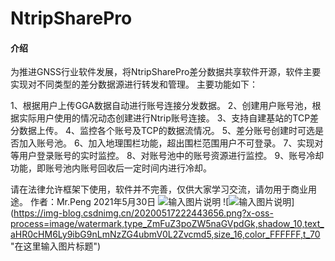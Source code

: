 # NtripSharePro

#### 介绍
为推进GNSS行业软件发展，将NtripSharePro差分数据共享软件开源，软件主要实现对不同类型的差分数据源进行转发和管理。
主要功能如下：

1、根据用户上传GGA数据自动进行账号连接分发数据。
2、创建用户账号池，根据实际用户使用的情况动态创建进行Ntrip账号连接。
3、支持自建基站的TCP差分数据上传。
4、监控各个账号及TCP的数据流情况。
5、差分账号创建时可选是否加入账号池。
6、加入地理围栏功能，超出围栏范围用户不可登录。
7、实现对等用户登录账号的实时监控。
8、对账号池中的账号资源进行监控。
9、账号冷却功能，即账号池内账号回收后一定时间内进行冷却。

请在法律允许框架下使用，软件并不完善，仅供大家学习交流，请勿用于商业用途。
作者：Mr.Peng 2021年5月30日
​​![输入图片说明](https://img-blog.csdnimg.cn/20200517222414388.png?x-oss-process=image/watermark,type_ZmFuZ3poZW5naGVpdGk,shadow_10,text_aHR0cHM6Ly9ibG9nLmNzZG4ubmV0L2Zvcmd5,size_16,color_FFFFFF,t_70 "在这里输入图片标题")
![![输入图片说明](https://img-blog.csdnimg.cn/20200517222613546.png?x-oss-process=image/watermark,type_ZmFuZ3poZW5naGVpdGk,shadow_10,text_aHR0cHM6Ly9ibG9nLmNzZG4ubmV0L2Zvcmd5,size_16,color_FFFFFF,t_70 "在这里输入图片标题")]
(https://img-blog.csdnimg.cn/20200517222443656.png?x-oss-process=image/watermark,type_ZmFuZ3poZW5naGVpdGk,shadow_10,text_aHR0cHM6Ly9ibG9nLmNzZG4ubmV0L2Zvcmd5,size_16,color_FFFFFF,t_70 "在这里输入图片标题")